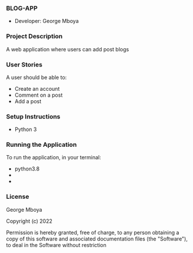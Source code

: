 
### BLOG-APP

- Developer: George Mboya

### Project Description

A web application where users can add post blogs

### User Stories
A user should be able to:
- Create an account
- Comment on a post
- Add a post

### Setup Instructions

- Python 3

### Running the Application

To run the application, in your terminal:

- python3.8
- 
- 

### License

George Mboya

​Copyright (c) 2022

​Permission is hereby granted, free of charge, to any person obtaining a copy of this software and associated documentation files (the "Software"), to deal in the Software without restriction